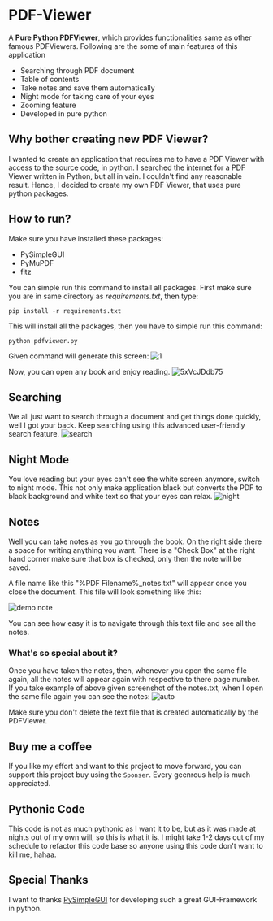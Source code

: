 # PDF-Viewer
A **Pure Python PDFViewer**, which provides functionalities same as other famous PDFViewers. Following are the some of main features of this application

- Searching through PDF document
- Table of contents
- Take notes and save them automatically
- Night mode for taking care of your eyes
- Zooming feature
- Developed in pure python

## Why bother creating new PDF Viewer?
I wanted to create an application that requires me to have a PDF Viewer with access to the source code, in python. I searched the internet for a PDF Viewer written in Python, but all in vain. I couldn't find any reasonable result.
Hence, I decided to create my own PDF Viewer, that uses pure python packages.

## How to run?
Make sure you have installed these packages:

- PySimpleGUI
- PyMuPDF
- fitz

You can simple run this command to install all packages. First make sure you are in same directory as *requirements.txt*, then type:

`pip install -r requirements.txt`

This will install all the packages, then you have to simple run this command:

`python pdfviewer.py`

Given command will generate this screen:
![1](https://user-images.githubusercontent.com/49767636/101292187-c08cbf80-382f-11eb-9f8b-65e32dab0a48.jpg)

Now, you can open any book and enjoy reading.
![5xVcJDdb75](https://user-images.githubusercontent.com/49767636/101292582-3abe4380-3832-11eb-86e5-0f85c80c4c72.gif)

## Searching
We all just want to search through a document and get things done quickly, well I got your back. Keep searching using this advanced user-friendly search feature.
![search](https://user-images.githubusercontent.com/49767636/101292458-5ffe8200-3831-11eb-8873-71056c39d2e0.gif)

## Night Mode
You love reading but your eyes can't see the white screen anymore, switch to night mode. This not only make application black but converts the PDF to black background and white text so that your eyes can relax.
![night](https://user-images.githubusercontent.com/49767636/101292512-b966b100-3831-11eb-8ed5-8ab291b6b645.jpg)

## Notes
Well you can take notes as you go through the book. On the right side there a space for writing anything you want. There is a "Check Box" at the right hand corner make sure that box is checked, only then the note will be saved.

A file name like this "%PDF Filename%_notes.txt" will appear once you close the document. This file will look something like this:

![demo note](https://user-images.githubusercontent.com/49767636/101292682-e10a4900-3832-11eb-9b54-c63708c7c1d6.jpg)


You can see how easy it is to navigate through this text file and see all the notes.

### What's so special about it?
Once you have taken the notes, then, whenever you open the same file again, all the notes will appear again with respective to there page number. If you take example of above given screenshot of the notes.txt, when I open the same file again you can see the notes:
![auto](https://user-images.githubusercontent.com/49767636/101292715-0d25ca00-3833-11eb-815c-1d4f73cd271f.jpg)


Make sure you don't delete the text file that is created automatically by the PDFViewer.

## Buy me a coffee
If you like my effort and want to this project to move forward, you can support this project buy using the `Sponser`. Every geenrous help is much appreciated.

## Pythonic Code
This code is not as much pythonic as I want it to be, but as it was made at nights out of my own will, so this is what it is. I might take 1-2 days out of my schedule to refactor this code base so anyone using this code don't want to kill me, hahaa.

## Special Thanks
I want to thanks [PySimpleGUI](https://github.com/PySimpleGUI/PySimpleGUI) for developing such a great GUI-Framework in python.
